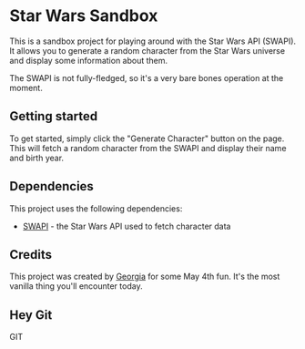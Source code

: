 # Star Wars Sandbox

This is a sandbox project for playing around with the Star Wars API (SWAPI). It allows you to generate a random character from the Star Wars universe and display some information about them.

The SWAPI is not fully-fledged, so it's a very bare bones operation at the moment. 

## Getting started

To get started, simply click the "Generate Character" button on the page. This will fetch a random character from the SWAPI and display their name and birth year.

## Dependencies

This project uses the following dependencies:

- [SWAPI](https://swapi.dev/) - the Star Wars API used to fetch character data

## Credits

This project was created by [Georgia](https://github.com/georgiaewhitney) for some May 4th fun. It's the most vanilla thing you'll encounter today. 

## Hey Git
GIT
